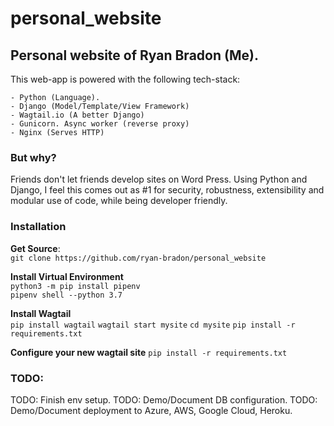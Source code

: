 # personal_website
Personal website of Ryan Bradon (Me).
---
This web-app is powered with the following tech-stack:

    - Python (Language). 
    - Django (Model/Template/View Framework)
    - Wagtail.io (A better Django)
    - Gunicorn. Async worker (reverse proxy)
    - Nginx (Serves HTTP)
    

### But why?  
Friends don't let friends develop sites on Word Press.
Using Python and Django, I feel this comes out as #1 for security, robustness, extensibility and modular use of code, while being developer friendly. 


### Installation
**Get Source**:  
`git clone https://github.com/ryan-bradon/personal_website`

**Install Virtual Environment**  
`python3 -m pip install pipenv`  
`pipenv shell --python 3.7`  


**Install Wagtail**  
`pip install wagtail`
`wagtail start mysite`
`cd mysite`
`pip install -r requirements.txt`  


**Configure your new wagtail site**
`pip install -r requirements.txt `

### TODO:
TODO: Finish env setup.
TODO: Demo/Document DB configuration.
TODO: Demo/Document deployment to Azure, AWS, Google Cloud, Heroku.
